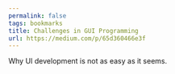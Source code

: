 ```yaml
---
permalink: false
tags: bookmarks
title: Challenges in GUI Programming
url: https://medium.com/p/65d360466e3f
---
```

Why UI development is not as easy as it seems.
